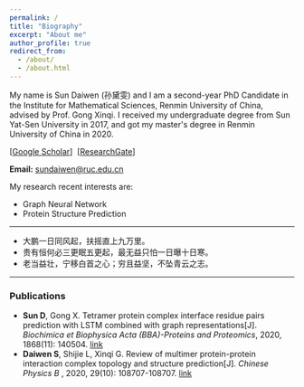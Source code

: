 ```yaml
---
permalink: /
title: "Biography"
excerpt: "About me"
author_profile: true
redirect_from: 
  - /about/
  - /about.html
---
```


My name is Sun Daiwen (孙黛雯) and I am a second-year PhD Candidate in the Institute for Mathematical Sciences, Renmin University of China, advised by Prof. Gong Xinqi. I received my undergraduate degree from Sun Yat-Sen University in 2017, and got my master's degree in Renmin University of China in 2020. 

\[[Google Scholar](https://scholar.google.com/citations?user=qIYH94UAAAAJ&hl=zh-CN)\]&nbsp;
\[[ResearchGate](https://www.researchgate.net/profile/Daiwen-Sun-2)\]&nbsp;

<B>Email:</B> <font color='blue'>sundaiwen@ruc.edu.cn</font>

My research recent interests are:
* Graph Neural Network
* Protein Structure Prediction

---
- 大鹏一日同风起，扶摇直上九万里。
- 贵有恒何必三更眠五更起，最无益只怕一日曝十日寒。
- 老当益壮，宁移白首之心；穷且益坚，不坠青云之志。

---

### Publications

* **Sun D**, Gong X. Tetramer protein complex interface residue pairs prediction with LSTM combined with graph representations[J]. <i>Biochimica et Biophysica Acta (BBA)-Proteins and Proteomics</i>, 2020, 1868(11): 140504. [link](https://www.sciencedirect.com/science/article/abs/pii/S1570963920301515)
* **Daiwen S**, Shijie L, Xinqi G. Review of multimer protein-protein interaction complex topology and structure prediction[J]. <i> Chinese Physics B </i>, 2020, 29(10): 108707-108707. [link](https://iopscience.iop.org/article/10.1088/1674-1056/abb659/meta)
